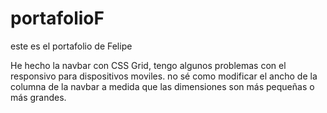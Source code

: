# portafolioF
este es el portafolio de Felipe 

He hecho la navbar con CSS Grid, tengo algunos problemas con el responsivo para dispositivos moviles.
no sé como modificar el ancho de la columna de la navbar a medida que las dimensiones son más pequeñas o más grandes.


